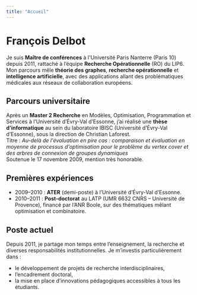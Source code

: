 ```yaml
---
title: "Accueil"
---
```


# François Delbot

Je suis **Maître de conférences** à l'Université Paris Nanterre (Paris 10) depuis 2011, rattaché à l’équipe **Recherche Opérationnelle** (RO) du LIP6. Mon parcours mêle **théorie des graphes**, **recherche opérationnelle** et **intelligence artificielle**, avec des applications allant des problématiques médicales aux réseaux de collaboration européens.

## Parcours universitaire

Après un **Master 2 Recherche** en Modèles, Optimisation, Programmation et Services à l’Université d’Évry-Val d’Essonne, j’ai réalisé une **thèse d’informatique** au sein du laboratoire IBISC (Université d’Évry-Val d’Essonne), sous la direction de Christian Laforest.  
Titre : *Au-delà de l'évaluation en pire cas : comparaison et évaluation en moyenne de processus d'optimisation pour le problème du vertex cover et des arbres de connexion de groupes dynamiques*  
Soutenue le 17 novembre 2009, mention très honorable.

## Premières expériences

- 2009–2010 : **ATER** (demi-poste) à l’Université d’Évry-Val d’Essonne.  
- 2010–2011 : **Post-doctorat** au LATP (UMR 6632 CNRS – Université de Provence), financé par l’ANR Boole, sur des thématiques mêlant optimisation et combinatoire.

## Poste actuel

Depuis 2011, je partage mon temps entre l’enseignement, la recherche et diverses responsabilités institutionnelles. Je m’investis particulièrement dans :
- le développement de projets de recherche interdisciplinaires,
- l’encadrement doctoral,
- la mise en place d’innovations pédagogiques accessibles à tous les étudiants.
